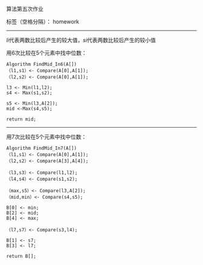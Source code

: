 ﻿算法第五次作业

标签（空格分隔）： homework

---
$li$代表两数比较后产生的较大值，$si$代表两数比较后产生的较小值

用6次比较在5个元素中找中位数：
    
    Algorithm FindMid_In6(A[])
    （l1,s1）<- Compare(A[0],A[1]);
    （l2,s2）<- Compare(A[0],A[1]);
    
    l3 <- Min(l1,l2);
    s4 <- Max(s1,s2);
    
    s5 <- Min(l3,A[2]);
    mid <-Max(s4,s5);
    
    return mid;
    
    
-----------------------------
用7次比较在5个元素中找中位数：  

    Algorithm FindMid_In7(A[])
    （l1,s1）<- Compare(A[0],A[1]);
    （l2,s2）<- Compare(A[3],A[4]);
    
    （l3,s3）<- Compare(l1,l2);
    （l4,s4）<- Compare(s1,s2);
    
    （max,s5）<- Compare(l3,A[2]);
    （mid,min）<- Compare(s4,s5);
    
    B[0] <- min;
    B[2] <- mid;
    B[4] <- max;
   
    （l7,s7）<- Compare(s3,l4);
   
    B[1] <- s7;
    B[3] <- l7;
    
    return B[];



